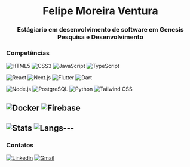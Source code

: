 <h1 align="center">Felipe Moreira Ventura</h1>
<h3 align="center">Estágiario em desenvolvimento de software em Genesis Pesquisa e Desenvolvimento</h3>

### Competências
![HTML5](https://img.shields.io/badge/-HTML5-181717?style=flat&logo=html5)
![CSS3](https://img.shields.io/badge/-CSS3-181717?style=flat&logo=css3)
![JavaScript](https://img.shields.io/badge/-JavaScript-181717?style=flat&logo=javascript)
![TypeScript](https://img.shields.io/badge/-TypeScript-181717?style=flat&logo=typescript)

![React](https://img.shields.io/badge/-React-181717?style=flat&logo=react)
![Next.js](https://img.shields.io/badge/-Next.js-181717?style=flat&logo=next.js)
![Flutter](https://img.shields.io/badge/-Flutter-181717?style=flat&logo=flutter)
![Dart](https://img.shields.io/badge/-Dart-181717?style=flat&logo=dart)

![Node.js](https://img.shields.io/badge/-Node.js-181717?style=flat&logo=node.js)
![PostgreSQL](https://img.shields.io/badge/-PostgreSQL-181717?style=flat&logo=postgresql)
![Python](https://img.shields.io/badge/-Python-181717?style=flat&logo=python)
![Tailwind CSS](https://img.shields.io/badge/-Tailwind-181717?style=flat&logo=tailwind-css)

![Docker](https://img.shields.io/badge/-Docker-181717?style=flat&logo=docker)
![Firebase](https://img.shields.io/badge/-Firebase-181717?style=flat&logo=firebase)
---
![Stats](https://github-readme-stats.vercel.app/api?username=FelipeMoreiraVentura&theme=radical)
![Langs](https://github-readme-stats.vercel.app/api/top-langs/?username=FelipeMoreiraVentura&layout=compact&theme=radical)---
---
### Contatos
[![Linkedin](https://img.shields.io/badge/-Felipe%20Ventura-blue?style=flat-square&logo=Linkedin&logoColor=white)](https://www.linkedin.com/in/felipe-moreira-ventura-ab40b430a)
[![Gmail](https://img.shields.io/badge/-felipemoreiraventura@gmail.com-c14438?style=flat-square&logo=Gmail&logoColor=white)](mailto:felipemoreiraventura@email.com)
